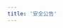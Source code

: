 ```yaml
---
title: '安全公告'
---
```


<script setup lang="ts">
  import TheSafetyBulletin from "@/views/security/safety-bulletin/TheSafetyBulletin.vue";
</script>

<TheSafetyBulletin />
